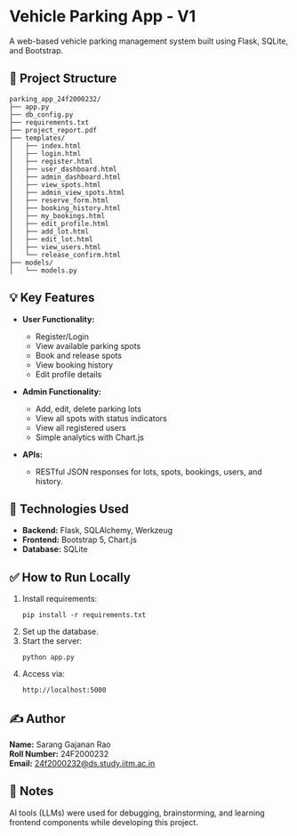 
# Vehicle Parking App - V1

A web-based vehicle parking management system built using Flask, SQLite, and Bootstrap.

## 📁 Project Structure

```
parking_app_24f2000232/
├── app.py
├── db_config.py
├── requirements.txt
├── project_report.pdf
├── templates/
│   ├── index.html
│   ├── login.html
│   ├── register.html
│   ├── user_dashboard.html
│   ├── admin_dashboard.html
│   ├── view_spots.html
│   ├── admin_view_spots.html
│   ├── reserve_form.html
│   ├── booking_history.html
│   ├── my_bookings.html
│   ├── edit_profile.html
│   ├── add_lot.html
│   ├── edit_lot.html
│   ├── view_users.html
│   └── release_confirm.html
├── models/
│   └── models.py
```

## 💡 Key Features

- **User Functionality:**
  - Register/Login
  - View available parking spots
  - Book and release spots
  - View booking history
  - Edit profile details

- **Admin Functionality:**
  - Add, edit, delete parking lots
  - View all spots with status indicators
  - View all registered users
  - Simple analytics with Chart.js

- **APIs:**
  - RESTful JSON responses for lots, spots, bookings, users, and history.

## 🚀 Technologies Used

- **Backend:** Flask, SQLAlchemy, Werkzeug
- **Frontend:** Bootstrap 5, Chart.js
- **Database:** SQLite

## ✅ How to Run Locally

1. Install requirements:
   ```
   pip install -r requirements.txt
   ```
2. Set up the database.
3. Start the server:
   ```
   python app.py
   ```
4. Access via:
   ```
   http://localhost:5000
   ```

## ✍️ Author

**Name:** Sarang Gajanan Rao  
**Roll Number:** 24F2000232  
**Email:** 24f2000232@ds.study.iitm.ac.in


## 📄 Notes

AI tools (LLMs) were used for debugging, brainstorming, and learning frontend components while developing this project.

